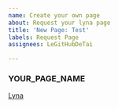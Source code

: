 ```yaml
---
name: Create your own page
about: Request your lyna page
title: 'New Page: Test'
labels: Request Page
assignees: LeGitHubDeTai

---
```



### YOUR_PAGE_NAME
[Lyna](https://lyna.ga/)